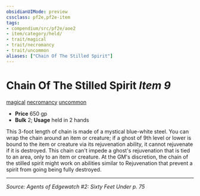 ```yaml
---
obsidianUIMode: preview
cssclass: pf2e,pf2e-item
tags:
- compendium/src/pf2e/aoe2
- item/category/held/
- trait/magical
- trait/necromancy
- trait/uncommon
aliases: ["Chain Of The Stilled Spirit"]
---
```

# Chain Of The Stilled Spirit *Item 9*  
[magical](magical.md "Magical Item Trait")  [necromancy](necromancy.md "Necromancy School Trait")  [uncommon](uncommon.md "Uncommon Rarity Trait")  

- **Price** 650 gp
- **Bulk** 2; **Usage** held in 2 hands

This 3-foot length of chain is made of a mystical blue-white steel. You can wrap the chain around an item or creature; if a ghost of 9th level or lower is bound to the item or creature via its rejuvenation ability, it cannot rejuvenate if it is destroyed. This chain can't impede a ghost's rejuvenation that is tied to an area, only to an item or creature. At the GM's discretion, the chain of the stilled spirit might work on abilities similar to Rejuvenation that prevent a spirit from going being fully destroyed.


---
*Source: Agents of Edgewatch #2: Sixty Feet Under p. 75*